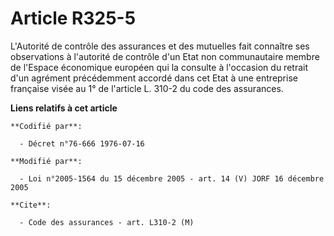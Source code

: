 # Article R325-5

L'Autorité de contrôle des assurances et des mutuelles fait connaître ses observations à l'autorité de contrôle d'un Etat non
communautaire membre de l'Espace économique européen qui la consulte à l'occasion du retrait d'un agrément précédemment
accordé dans cet Etat à une entreprise française visée au 1° de l'article L. 310-2 du code des assurances.

**Liens relatifs à cet article**

	**Codifié par**:

	  - Décret n°76-666 1976-07-16

	**Modifié par**:

	  - Loi n°2005-1564 du 15 décembre 2005 - art. 14 (V) JORF 16 décembre 2005

	**Cite**:

	  - Code des assurances - art. L310-2 (M)
